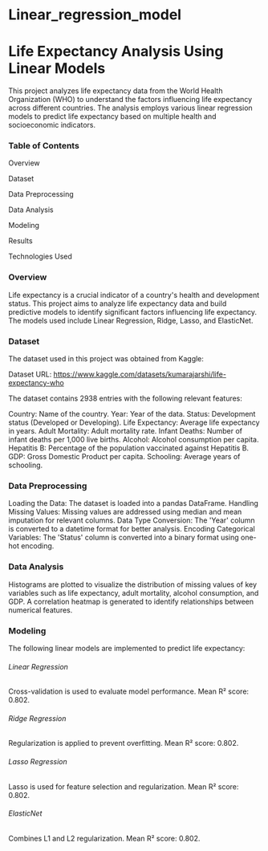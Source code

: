 # Linear_regression_model
# Life Expectancy Analysis Using Linear Models
This project analyzes life expectancy data from the World Health Organization (WHO) to understand the factors influencing life expectancy across different countries. The analysis employs various linear regression models to predict life expectancy based on multiple health and socioeconomic indicators.

### Table of Contents
Overview

Dataset

Data Preprocessing

Data Analysis

Modeling

Results

Technologies Used

### Overview
Life expectancy is a crucial indicator of a country's health and development status. This project aims to analyze life expectancy data and build predictive models to identify significant factors influencing life expectancy. The models used include Linear Regression, Ridge, Lasso, and ElasticNet.

### Dataset
The dataset used in this project was obtained from Kaggle:

Dataset URL: https://www.kaggle.com/datasets/kumarajarshi/life-expectancy-who

The dataset contains 2938 entries with the following relevant features:

Country: Name of the country.
Year: Year of the data.
Status: Development status (Developed or Developing).
Life Expectancy: Average life expectancy in years.
Adult Mortality: Adult mortality rate.
Infant Deaths: Number of infant deaths per 1,000 live births.
Alcohol: Alcohol consumption per capita.
Hepatitis B: Percentage of the population vaccinated against Hepatitis B.
GDP: Gross Domestic Product per capita.
Schooling: Average years of schooling.

### Data Preprocessing
Loading the Data: The dataset is loaded into a pandas DataFrame.
Handling Missing Values: Missing values are addressed using median and mean imputation for relevant columns.
Data Type Conversion: The 'Year' column is converted to a datetime format for better analysis.
Encoding Categorical Variables: The 'Status' column is converted into a binary format using one-hot encoding.

### Data Analysis
Histograms are plotted to visualize the distribution of missing values of key variables such as life expectancy, adult mortality, alcohol consumption, and GDP.
A correlation heatmap is generated to identify relationships between numerical features.

### Modeling
The following linear models are implemented to predict life expectancy:

###### Linear Regression

Cross-validation is used to evaluate model performance.
Mean R² score: 0.802.

###### Ridge Regression

Regularization is applied to prevent overfitting.
Mean R² score: 0.802.

###### Lasso Regression

Lasso is used for feature selection and regularization.
Mean R² score: 0.802.

###### ElasticNet

Combines L1 and L2 regularization.
Mean R² score: 0.802.
